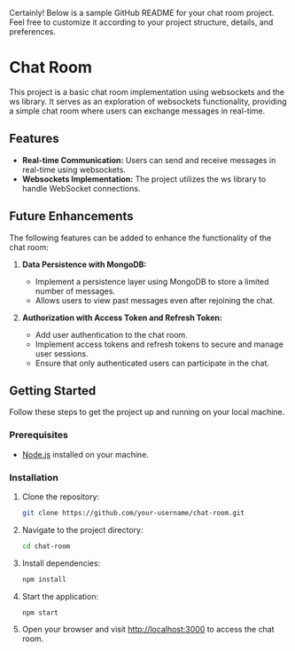 Certainly! Below is a sample GitHub README for your chat room project. Feel free to customize it according to your project structure, details, and preferences.


# Chat Room

This project is a basic chat room implementation using websockets and the ws library. It serves as an exploration of websockets functionality, providing a simple chat room where users can exchange messages in real-time.

## Features

- **Real-time Communication:** Users can send and receive messages in real-time using websockets.
- **Websockets Implementation:** The project utilizes the ws library to handle WebSocket connections.

## Future Enhancements

The following features can be added to enhance the functionality of the chat room:

1. **Data Persistence with MongoDB:**
   - Implement a persistence layer using MongoDB to store a limited number of messages.
   - Allows users to view past messages even after rejoining the chat.

2. **Authorization with Access Token and Refresh Token:**
   - Add user authentication to the chat room.
   - Implement access tokens and refresh tokens to secure and manage user sessions.
   - Ensure that only authenticated users can participate in the chat.

## Getting Started

Follow these steps to get the project up and running on your local machine.

### Prerequisites

- [Node.js](https://nodejs.org/) installed on your machine.

### Installation

1. Clone the repository:

   ```bash
   git clone https://github.com/your-username/chat-room.git
   ```

2. Navigate to the project directory:

   ```bash
   cd chat-room
   ```

3. Install dependencies:

   ```bash
   npm install
   ```

4. Start the application:

   ```bash
   npm start
   ```

5. Open your browser and visit [http://localhost:3000](http://localhost:3000) to access the chat room.